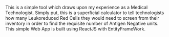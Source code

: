 This is a simple tool which draws upon my experience as a Medical Technologist. Simply put, this is a superficial calculator to tell technologists
how many Leukoreduced Red Cells they would need to screen from their inventory in order to find the requisite number of Antigen Negative units. 
This simple Web App is built using ReactJS with EntityFrameWork.
